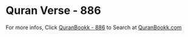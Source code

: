 # Quran Verse - 886 

For more infos, Click [QuranBookk - 886](https://www.quranbookk.com/quran/search?q=886) to Search at [QuranBookk.com](http://quranbookk.com/)